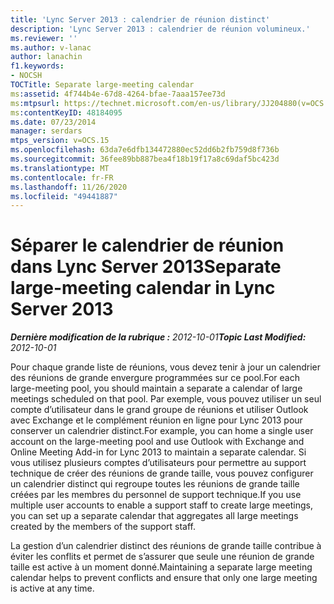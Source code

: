 ```yaml
---
title: 'Lync Server 2013 : calendrier de réunion distinct'
description: 'Lync Server 2013 : calendrier de réunion volumineux.'
ms.reviewer: ''
ms.author: v-lanac
author: lanachin
f1.keywords:
- NOCSH
TOCTitle: Separate large-meeting calendar
ms:assetid: 4f744b4e-67d8-4264-bfae-7aaa157ee73d
ms:mtpsurl: https://technet.microsoft.com/en-us/library/JJ204880(v=OCS.15)
ms:contentKeyID: 48184095
ms.date: 07/23/2014
manager: serdars
mtps_version: v=OCS.15
ms.openlocfilehash: 63da7e6dfb134472880ec52dd6b2fb759d8f736b
ms.sourcegitcommit: 36fee89bb887bea4f18b19f17a8c69daf5bc423d
ms.translationtype: MT
ms.contentlocale: fr-FR
ms.lasthandoff: 11/26/2020
ms.locfileid: "49441887"
---
```

# <a name="separate-large-meeting-calendar-in-lync-server-2013"></a><span data-ttu-id="ad829-103">Séparer le calendrier de réunion dans Lync Server 2013</span><span class="sxs-lookup"><span data-stu-id="ad829-103">Separate large-meeting calendar in Lync Server 2013</span></span>

<div data-xmlns="http://www.w3.org/1999/xhtml">

<div class="topic" data-xmlns="http://www.w3.org/1999/xhtml" data-msxsl="urn:schemas-microsoft-com:xslt" data-cs="https://msdn.microsoft.com/">

<div data-asp="https://msdn2.microsoft.com/asp">



</div>

<div id="mainSection">

<div id="mainBody"><span data-ttu-id="ad829-104">

<span> </span></span><span class="sxs-lookup"><span data-stu-id="ad829-104">

<span> </span></span></span>

<span data-ttu-id="ad829-105">_**Dernière modification de la rubrique :** 2012-10-01_</span><span class="sxs-lookup"><span data-stu-id="ad829-105">_**Topic Last Modified:** 2012-10-01_</span></span>

<span data-ttu-id="ad829-106">Pour chaque grande liste de réunions, vous devez tenir à jour un calendrier des réunions de grande envergure programmées sur ce pool.</span><span class="sxs-lookup"><span data-stu-id="ad829-106">For each large-meeting pool, you should maintain a separate a calendar of large meetings scheduled on that pool.</span></span> <span data-ttu-id="ad829-107">Par exemple, vous pouvez utiliser un seul compte d’utilisateur dans le grand groupe de réunions et utiliser Outlook avec Exchange et le complément réunion en ligne pour Lync 2013 pour conserver un calendrier distinct.</span><span class="sxs-lookup"><span data-stu-id="ad829-107">For example, you can home a single user account on the large-meeting pool and use Outlook with Exchange and Online Meeting Add-in for Lync 2013 to maintain a separate calendar.</span></span> <span data-ttu-id="ad829-108">Si vous utilisez plusieurs comptes d’utilisateurs pour permettre au support technique de créer des réunions de grande taille, vous pouvez configurer un calendrier distinct qui regroupe toutes les réunions de grande taille créées par les membres du personnel de support technique.</span><span class="sxs-lookup"><span data-stu-id="ad829-108">If you use multiple user accounts to enable a support staff to create large meetings, you can set up a separate calendar that aggregates all large meetings created by the members of the support staff.</span></span>

<span data-ttu-id="ad829-109">La gestion d’un calendrier distinct des réunions de grande taille contribue à éviter les conflits et permet de s’assurer que seule une réunion de grande taille est active à un moment donné.</span><span class="sxs-lookup"><span data-stu-id="ad829-109">Maintaining a separate large meeting calendar helps to prevent conflicts and ensure that only one large meeting is active at any time.</span></span>

<span data-ttu-id="ad829-110"></div>

<span> </span>

</div>

</div>

</span><span class="sxs-lookup"><span data-stu-id="ad829-110"></div>

<span> </span>

</div>

</div>

</span></span></div>

